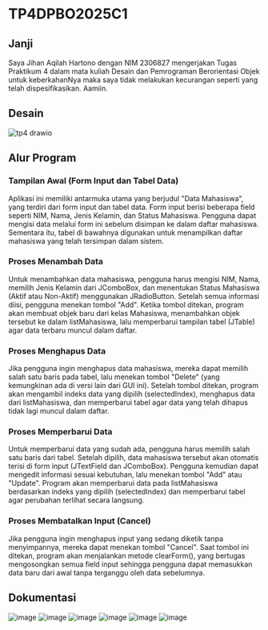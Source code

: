 # TP4DPBO2025C1

## Janji
Saya Jihan Aqilah Hartono dengan NIM 2306827 mengerjakan Tugas Praktikum 4 dalam mata kuliah Desain dan Pemrograman Berorientasi Objek untuk keberkahanNya maka saya tidak melakukan kecurangan seperti yang telah dispesifikasikan. Aamiin.

## Desain
![tp4 drawio](https://github.com/user-attachments/assets/2eaf0d0b-eb1f-4858-b308-8a3f873ce034)

## Alur Program
### Tampilan Awal (Form Input dan Tabel Data)
Aplikasi ini memiliki antarmuka utama yang berjudul "Data Mahasiswa", yang terdiri dari form input dan tabel data. Form input berisi beberapa field seperti NIM, Nama, Jenis Kelamin, dan Status Mahasiswa. Pengguna dapat mengisi data melalui form ini sebelum disimpan ke dalam daftar mahasiswa. Sementara itu, tabel di bawahnya digunakan untuk menampilkan daftar mahasiswa yang telah tersimpan dalam sistem.

### Proses Menambah Data
Untuk menambahkan data mahasiswa, pengguna harus mengisi NIM, Nama, memilih Jenis Kelamin dari JComboBox, dan menentukan Status Mahasiswa (Aktif atau Non-Aktif) menggunakan JRadioButton. Setelah semua informasi diisi, pengguna menekan tombol "Add". Ketika tombol ditekan, program akan membuat objek baru dari kelas Mahasiswa, menambahkan objek tersebut ke dalam listMahasiswa, lalu memperbarui tampilan tabel (JTable) agar data terbaru muncul dalam daftar.

### Proses Menghapus Data
Jika pengguna ingin menghapus data mahasiswa, mereka dapat memilih salah satu baris pada tabel, lalu menekan tombol "Delete" (yang kemungkinan ada di versi lain dari GUI ini). Setelah tombol ditekan, program akan mengambil indeks data yang dipilih (selectedIndex), menghapus data dari listMahasiswa, dan memperbarui tabel agar data yang telah dihapus tidak lagi muncul dalam daftar.

### Proses Memperbarui Data
Untuk memperbarui data yang sudah ada, pengguna harus memilih salah satu baris dari tabel. Setelah dipilih, data mahasiswa tersebut akan otomatis terisi di form input (JTextField dan JComboBox). Pengguna kemudian dapat mengedit informasi sesuai kebutuhan, lalu menekan tombol "Add" atau "Update". Program akan memperbarui data pada listMahasiswa berdasarkan indeks yang dipilih (selectedIndex) dan memperbarui tabel agar perubahan terlihat secara langsung.

### Proses Membatalkan Input (Cancel)
Jika pengguna ingin menghapus input yang sedang diketik tanpa menyimpannya, mereka dapat menekan tombol "Cancel". Saat tombol ini ditekan, program akan menjalankan metode clearForm(), yang bertugas mengosongkan semua field input sehingga pengguna dapat memasukkan data baru dari awal tanpa terganggu oleh data sebelumnya.

## Dokumentasi
![image](https://github.com/user-attachments/assets/45e3fa19-3ab1-4644-a9a0-411a015bd840)
![image](https://github.com/user-attachments/assets/aefad404-be2c-4130-aea5-357274cc996c)
![image](https://github.com/user-attachments/assets/96eb902a-194f-4053-8239-42c52f08faa1)
![image](https://github.com/user-attachments/assets/4a5851ba-e842-468b-85eb-16b8d003a855)
![image](https://github.com/user-attachments/assets/3b4d60a0-a0c3-4a56-9ff9-97f5982908c8)
![image](https://github.com/user-attachments/assets/f6515254-a185-488e-81a6-690d5c5cca71)



